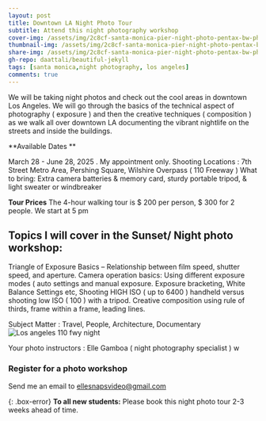 ```yaml
---
layout: post
title: Downtown LA Night Photo Tour
subtitle: Attend this night photography workshop
cover-img: /assets/img/2c8cf-santa-monica-pier-night-photo-pentax-bw-photos-infrared-web.jpg
thumbnail-img: /assets/img/2c8cf-santa-monica-pier-night-photo-pentax-bw-photos-infrared-web.jpg
share-img: /assets/img/2c8cf-santa-monica-pier-night-photo-pentax-bw-photos-infrared-web.jpg
gh-repo: daattali/beautiful-jekyll
tags: [santa monica,night photography, los angeles]
comments: true
---
```


We will be taking night photos and check out the cool areas in downtown Los Angeles. We will go through the basics of the technical aspect of photography ( exposure ) and then the creative techniques ( composition ) as we walk all over downtown LA documenting the vibrant nightlife on the streets and inside the buildings.


**Available Dates **

March 28 - June 28, 2025 . My appointment only.
Shooting Locations : 7th Street Metro Area, Pershing Square, Wilshire Overpass ( 110 Freeway )
What to bring: Extra camera batteries & memory card, sturdy portable tripod, & light sweater or windbreaker

**Tour Prices**
The 4-hour walking tour is $ 200 per person, $ 300 for 2 people. We start at 5 pm

## Topics I will cover in the Sunset/ Night photo workshop:

Triangle of Exposure Basics – Relationship between film speed, shutter speed, and aperture.
Camera operation basics: Using different exposure modes ( auto settings and manual exposure.
Exposure bracketing, White Balance Settings etc,
Shooting HIGH ISO ( up to 6400 ) handheld versus shooting low ISO ( 100 ) with a tripod.
Creative composition using rule of thirds, frame within a frame, leading lines.

Subject Matter : Travel, People, Architecture, Documentary
![Los angeles 110 fwy night](https://losangelesphotosafaris.files.wordpress.com/2020/07/e4962-downtown-la-110-fwy-blue-night-pic-web-1.jpg)

Your photo instructors : Elle Gamboa ( night photography specialist ) w

### Register for a photo workshop
Send me an email to ellesnapsvideo@gmail.com

{: .box-error}
**To all new students:** Please book this night photo tour 2-3 weeks ahead of time.
